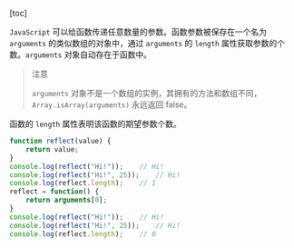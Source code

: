 [toc]

`JavaScript` 可以给函数传递任意数量的参数。函数参数被保存在一个名为 `arguments` 的类似数组的对象中，通过 `arguments` 的 `length` 属性获取参数的个数。`arguments` 对象自动存在于函数中。

> 注意
>
> `arguments` 对象不是一个数组的实例，其拥有的方法和数组不同，`Array.isArray(arguments)` 永远返回 false。

函数的 `length` 属性表明该函数的期望参数个数。

```js
function reflect(value) {
    return value;
}
console.log(reflect("Hi!"));    // Hi!
console.log(reflect("Hi!", 25));    // Hi!
console.log(reflect.length);    // 1
reflect = function() {
    return arguments[0];
}
console.log(reflect("Hi!"));    // Hi!
console.log(reflect("Hi!", 25));    // Hi!
console.log(reflect.length);    // 0
```


